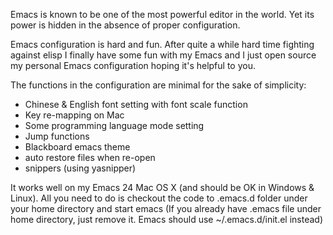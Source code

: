 Emacs is known to be one of the most powerful editor in the world. Yet its power is hidden in the absence of proper configuration.

Emacs configuration is hard and fun. After quite a while hard time fighting against elisp I finally have some fun with my Emacs and I just open source my personal Emacs configuration hoping it's helpful to you.

The functions in the configuration are minimal for the sake of  simplicity:

- Chinese & English font setting with font scale function
- Key re-mapping on Mac
- Some programming language mode setting
- Jump functions
- Blackboard emacs theme
- auto restore files when re-open
- snippers (using yasnipper)

It works well on my Emacs 24 Mac OS X (and should be OK in Windows & Linux). All you need to do is checkout the code to .emacs.d folder under your home directory and start emacs (If you already have .emacs file under home directory, just remove it. Emacs should use ~/.emacs.d/init.el instead)
